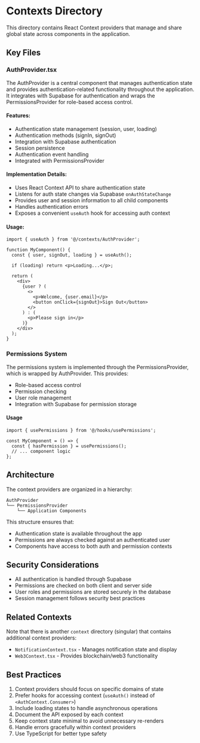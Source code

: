 # Contexts Directory

This directory contains React Context providers that manage and share global state across components in the application.

## Key Files

### AuthProvider.tsx

The AuthProvider is a central component that manages authentication state and provides authentication-related functionality throughout the application. It integrates with Supabase for authentication and wraps the PermissionsProvider for role-based access control.

#### Features:

- Authentication state management (session, user, loading)
- Authentication methods (signIn, signOut)
- Integration with Supabase authentication
- Session persistence
- Authentication event handling
- Integrated with PermissionsProvider

#### Implementation Details:

- Uses React Context API to share authentication state
- Listens for auth state changes via Supabase `onAuthStateChange`
- Provides user and session information to all child components
- Handles authentication errors
- Exposes a convenient `useAuth` hook for accessing auth context

#### Usage:

```tsx
import { useAuth } from '@/contexts/AuthProvider';

function MyComponent() {
  const { user, signOut, loading } = useAuth();
  
  if (loading) return <p>Loading...</p>;
  
  return (
    <div>
      {user ? (
        <>
          <p>Welcome, {user.email}</p>
          <button onClick={signOut}>Sign Out</button>
        </>
      ) : (
        <p>Please sign in</p>
      )}
    </div>
  );
}
```

### Permissions System

The permissions system is implemented through the PermissionsProvider, which is wrapped by AuthProvider. This provides:

- Role-based access control
- Permission checking
- User role management
- Integration with Supabase for permission storage

#### Usage

```tsx
import { usePermissions } from '@/hooks/usePermissions';

const MyComponent = () => {
  const { hasPermission } = usePermissions();
  // ... component logic
};
```

## Architecture

The context providers are organized in a hierarchy:

```
AuthProvider
└── PermissionsProvider
    └── Application Components
```

This structure ensures that:
- Authentication state is available throughout the app
- Permissions are always checked against an authenticated user
- Components have access to both auth and permission contexts

## Security Considerations

- All authentication is handled through Supabase
- Permissions are checked on both client and server side
- User roles and permissions are stored securely in the database
- Session management follows security best practices

## Related Contexts

Note that there is another `context` directory (singular) that contains additional context providers:

- `NotificationContext.tsx` - Manages notification state and display
- `Web3Context.tsx` - Provides blockchain/web3 functionality

## Best Practices

1. Context providers should focus on specific domains of state
2. Prefer hooks for accessing context (`useAuth()` instead of `<AuthContext.Consumer>`)
3. Include loading states to handle asynchronous operations
4. Document the API exposed by each context
5. Keep context state minimal to avoid unnecessary re-renders
6. Handle errors gracefully within context providers
7. Use TypeScript for better type safety